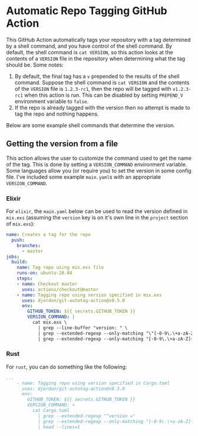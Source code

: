 # Automatic Repo Tagging GitHub Action

This GitHub Action automatically tags your repository with a tag determined by a shell command, and you have control of the shell command. By default, the shell command is `cat VERSION`, so this action looks at the contents of a `VERSION` file in the repository when determining what the tag should be. Some notes:
1. By default, the final tag has a `v` prepended to the results of the shell command. Suppose the shell command is `cat VERSION` and the contents of the `VERSION` file is `1.2.3-rc1`, then the repo will be tagged with `v1.2.3-rc1` when this action is run. This can be disabled by setting `PREPEND_V` environment variable to `false`.
2. If the repo is already tagged with the version then no attempt is made to tag the repo and nothing happens.

Below are some example shell commands that determine the version.


## Getting the version from a file

This action allows the user to customize the command used to get the name of the tag. This is done by setting a `VERSION_COMMAND` environment variable. Some languages allow you (or require you) to set the version in some config file. I've included some example `main.yaml`s with an appropriate `VERSION_COMMAND`.


### Elixir

For `elixir`, the `main.yaml` below can be used to read the version defined in `mix.exs` (assuming the `version` key is on it's own line in the `project` section of `mix.exs`):
```yaml
name: Creates a tag for the repo
  push:
    branches:
      - master 
jobs:
  build:
    name: Tag repo using mix.exs file
    runs-on: ubuntu-20.04    
    steps:
    - name: Checkout master
      uses: actions/checkout@master
    - name: Tagging repo using version specified in mix.exs
      uses: djordon/git-autotag-action@v0.5.0
      env:
        GITHUB_TOKEN: ${{ secrets.GITHUB_TOKEN }}
        VERSION_COMMAND: |
          cat mix.exs \
            | grep --line-buffer "version: " \
            | grep --extended-regexp --only-matching "\"[-0-9\.\+a-zA-Z]+\"" \
            | grep --extended-regexp --only-matching "[-0-9\.\+a-zA-Z]+"
```


### Rust

For `rust`, you can do something like the following:
```yaml
...
    - name: Tagging repo using version specified in Cargo.toml
      uses: djordon/git-autotag-action@v0.5.0
      env:
        GITHUB_TOKEN: ${{ secrets.GITHUB_TOKEN }}
        VERSION_COMMAND: >
          cat Cargo.toml
            | grep --extended-regexp "^version ="
            | grep --extended-regexp --only-matching "[-0-9\.\+a-zA-Z]+"
            | head --lines=1
```
